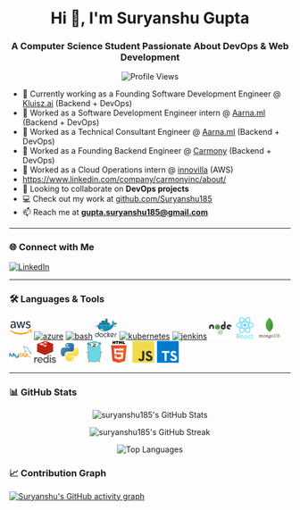 <h1 align="center">Hi 👋, I'm Suryanshu Gupta</h1>
<h3 align="center">A Computer Science Student Passionate About DevOps & Web Development</h3>

<p align="center">
  <img src="https://komarev.com/ghpvc/?username=suryanshu185&label=Profile%20views&color=0e75b6&style=flat" alt="Profile Views" />
</p>

- 🔭 Currently working as a Founding Software Development Engineer @ [Kluisz.ai](https://kluisz.ai) (Backend + DevOps)
- 💼 Worked as a Software Development Engineer intern      @ [Aarna.ml](https://www.aarna.ml/)  (Backend + DevOps)
- 💼 Worked as a Technical Consultant Engineer             @ [Aarna.ml](https://www.aarna.ml/)  (Backend + DevOps)
- 💼 Worked as a Founding Backend Engineer                 @ [Carmony](https://www.linkedin.com/company/carmonyinc/about/) (Backend + DevOps)
- 💼 Worked as a Cloud Operations intern                   @ [innovilla](https://www.linkedin.com/company/innovilla-private-limited/about/) (AWS)
- https://www.linkedin.com/company/carmonyinc/about/
- 👯 Looking to collaborate on **DevOps projects**  
- 💻 Check out my work at [github.com/Suryanshu185](https://github.com/Suryanshu185)  
- 📫 Reach me at **gupta.suryanshu185@gmail.com**

---

### 🌐 Connect with Me

<p align="left">
  <a href="https://www.linkedin.com/in/suryanshu-gupta-496031246" target="_blank">
    <img src="https://raw.githubusercontent.com/rahuldkjain/github-profile-readme-generator/master/src/images/icons/Social/linked-in-alt.svg" alt="LinkedIn" height="30" width="40" />
  </a>
</p>

---

### 🛠️ Languages & Tools

<p align="left">
  <a href="https://aws.amazon.com" target="_blank"><img src="https://raw.githubusercontent.com/devicons/devicon/master/icons/amazonwebservices/amazonwebservices-original-wordmark.svg" alt="aws" width="40" height="40"/></a>
  <a href="https://azure.microsoft.com" target="_blank"><img src="https://www.vectorlogo.zone/logos/microsoft_azure/microsoft_azure-icon.svg" alt="azure" width="40" height="40"/></a>
  <a href="https://www.gnu.org/software/bash/" target="_blank"><img src="https://www.vectorlogo.zone/logos/gnu_bash/gnu_bash-icon.svg" alt="bash" width="40" height="40"/></a>
  <a href="https://www.docker.com/" target="_blank"><img src="https://raw.githubusercontent.com/devicons/devicon/master/icons/docker/docker-original-wordmark.svg" alt="docker" width="40" height="40"/></a>
  <a href="https://kubernetes.io/" target="_blank"><img src="https://www.vectorlogo.zone/logos/kubernetes/kubernetes-icon.svg" alt="kubernetes" width="40" height="40"/></a>
  <a href="https://www.jenkins.io" target="_blank"><img src="https://www.vectorlogo.zone/logos/jenkins/jenkins-icon.svg" alt="jenkins" width="40" height="40"/></a>
  <a href="https://nodejs.org" target="_blank"><img src="https://raw.githubusercontent.com/devicons/devicon/master/icons/nodejs/nodejs-original-wordmark.svg" alt="nodejs" width="40" height="40"/></a>
  <a href="https://reactjs.org/" target="_blank"><img src="https://raw.githubusercontent.com/devicons/devicon/master/icons/react/react-original-wordmark.svg" alt="react" width="40" height="40"/></a>
  <a href="https://www.mongodb.com/" target="_blank"><img src="https://raw.githubusercontent.com/devicons/devicon/master/icons/mongodb/mongodb-original-wordmark.svg" alt="mongodb" width="40" height="40"/></a>
  <a href="https://www.mysql.com/" target="_blank"><img src="https://raw.githubusercontent.com/devicons/devicon/master/icons/mysql/mysql-original-wordmark.svg" alt="mysql" width="40" height="40"/></a>
  <a href="https://redis.io" target="_blank"><img src="https://raw.githubusercontent.com/devicons/devicon/master/icons/redis/redis-original-wordmark.svg" alt="redis" width="40" height="40"/></a>
  <a href="https://www.python.org" target="_blank"><img src="https://raw.githubusercontent.com/devicons/devicon/master/icons/python/python-original.svg" alt="python" width="40" height="40"/></a>
  <a href="https://golang.org" target="_blank"><img src="https://raw.githubusercontent.com/devicons/devicon/master/icons/go/go-original.svg" alt="go" width="40" height="40"/></a>
  <a href="https://www.w3.org/html/" target="_blank"><img src="https://raw.githubusercontent.com/devicons/devicon/master/icons/html5/html5-original-wordmark.svg" alt="html5" width="40" height="40"/></a>
  <a href="https://developer.mozilla.org/en-US/docs/Web/JavaScript" target="_blank"><img src="https://raw.githubusercontent.com/devicons/devicon/master/icons/javascript/javascript-original.svg" alt="javascript" width="40" height="40"/></a>
  <a href="https://www.typescriptlang.org/" target="_blank"><img src="https://raw.githubusercontent.com/devicons/devicon/master/icons/typescript/typescript-original.svg" alt="typescript" width="40" height="40"/></a>
</p>

---

### 📊 GitHub Stats

<p align="center">
  <img src="https://github-readme-stats.vercel.app/api?username=suryanshu185&theme=vue-dark&show_icons=true&hide_border=true&count_private=true" alt="suryanshu185's GitHub Stats" />
</p>

<p align="center">
  <img src="https://github-readme-streak-stats.herokuapp.com/?user=suryanshu185&theme=vue-dark&hide_border=true" alt="suryanshu185's GitHub Streak" />
</p>

<p align="center">
  <img src="https://github-readme-stats.vercel.app/api/top-langs/?username=suryanshu185&theme=vue-dark&show_icons=true&hide_border=true&layout=compact" alt="Top Languages" />
</p>

### 📈 Contribution Graph

[![Suryanshu's GitHub activity graph](https://github-readme-activity-graph.vercel.app/graph?username=suryanshu185&theme=vue-dark)](https://github.com/ashutosh00710/github-readme-activity-graph)

